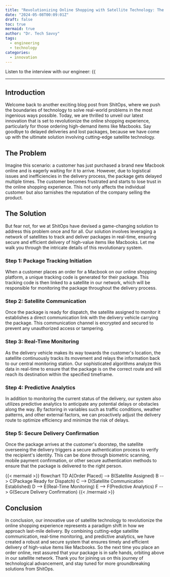 ```yaml
---
title: "Revolutionizing Online Shopping with Satellite Technology: The Ultimate Solution for Macbook Delivery"
date: "2024-05-08T00:09:01Z"
draft: false
toc: true
mermaid: true
author: "Dr. Tech Savvy"
tags:
  - engineering
  - technology
categories:
  - innovation
---
```


Listen to the interview with our engineer: {{<audio src="https://s3.chaops.de/shitops/podcasts/revolutionizing-online-shopping-with-satellite-technology.mp3" class="audio">}}

---

## Introduction

Welcome back to another exciting blog post from ShitOps, where we push the boundaries of technology to solve real-world problems in the most ingenious ways possible. Today, we are thrilled to unveil our latest innovation that is set to revolutionize the online shopping experience, particularly for those ordering high-demand items like Macbooks. Say goodbye to delayed deliveries and lost packages, because we have come up with the ultimate solution involving cutting-edge satellite technology.

## The Problem

Imagine this scenario: a customer has just purchased a brand new Macbook online and is eagerly waiting for it to arrive. However, due to logistical issues and inefficiencies in the delivery process, the package gets delayed multiple times. The customer becomes frustrated and starts to lose trust in the online shopping experience. This not only affects the individual customer but also tarnishes the reputation of the company selling the product.

## The Solution

But fear not, for we at ShitOps have devised a game-changing solution to address this problem once and for all. Our solution involves leveraging a network of satellites to track and deliver packages in real-time, ensuring secure and efficient delivery of high-value items like Macbooks. Let me walk you through the intricate details of this revolutionary system.

### Step 1: Package Tracking Initiation

When a customer places an order for a Macbook on our online shopping platform, a unique tracking code is generated for their package. This tracking code is then linked to a satellite in our network, which will be responsible for monitoring the package throughout the delivery process.

### Step 2: Satellite Communication

Once the package is ready for dispatch, the satellite assigned to monitor it establishes a direct communication link with the delivery vehicle carrying the package. This communication channel is encrypted and secured to prevent any unauthorized access or tampering.

### Step 3: Real-Time Monitoring

As the delivery vehicle makes its way towards the customer's location, the satellite continuously tracks its movement and relays the information back to our central monitoring station. Our sophisticated algorithms analyze this data in real-time to ensure that the package is on the correct route and will reach its destination within the specified timeframe.

### Step 4: Predictive Analytics

In addition to monitoring the current status of the delivery, our system also utilizes predictive analytics to anticipate any potential delays or obstacles along the way. By factoring in variables such as traffic conditions, weather patterns, and other external factors, we can proactively adjust the delivery route to optimize efficiency and minimize the risk of delays.

### Step 5: Secure Delivery Confirmation

Once the package arrives at the customer's doorstep, the satellite overseeing the delivery triggers a secure authentication process to verify the recipient's identity. This can be done through biometric scanning, mobile payment confirmation, or other secure authentication methods to ensure that the package is delivered to the right person.

{{< mermaid >}}
flowchart TD
    A[Order Placed] --> B(Satellite Assigned)
    B --> C(Package Ready for Dispatch)
    C --> D(Satellite Communication Established)
    D --> E(Real-Time Monitoring)
    E --> F(Predictive Analytics)
    F --> G(Secure Delivery Confirmation)
{{< /mermaid >}}

## Conclusion

In conclusion, our innovative use of satellite technology to revolutionize the online shopping experience represents a paradigm shift in how we approach last-mile delivery. By combining cutting-edge satellite communication, real-time monitoring, and predictive analytics, we have created a robust and secure system that ensures timely and efficient delivery of high-value items like Macbooks. So the next time you place an order online, rest assured that your package is in safe hands, orbiting above in our satellite network. Thank you for joining us on this journey of technological advancement, and stay tuned for more groundbreaking solutions from ShitOps.